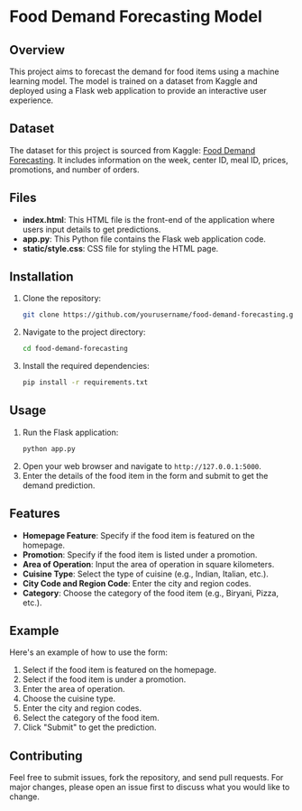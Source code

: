 # Food Demand Forecasting Model

## Overview
This project aims to forecast the demand for food items using a machine learning model. The model is trained on a dataset from Kaggle and deployed using a Flask web application to provide an interactive user experience.

## Dataset
The dataset for this project is sourced from Kaggle: [Food Demand Forecasting](https://www.kaggle.com/datasets/kannanaikkal/food-demand-forecasting). It includes information on the week, center ID, meal ID, prices, promotions, and number of orders.

## Files
- **index.html**: This HTML file is the front-end of the application where users input details to get predictions.
- **app.py**: This Python file contains the Flask web application code.
- **static/style.css**: CSS file for styling the HTML page.

## Installation
1. Clone the repository:
    ```bash
    git clone https://github.com/yourusername/food-demand-forecasting.git
    ```
2. Navigate to the project directory:
    ```bash
    cd food-demand-forecasting
    ```
3. Install the required dependencies:
    ```bash
    pip install -r requirements.txt
    ```

## Usage
1. Run the Flask application:
    ```bash
    python app.py
    ```
2. Open your web browser and navigate to `http://127.0.0.1:5000`.
3. Enter the details of the food item in the form and submit to get the demand prediction.

## Features
- **Homepage Feature**: Specify if the food item is featured on the homepage.
- **Promotion**: Specify if the food item is listed under a promotion.
- **Area of Operation**: Input the area of operation in square kilometers.
- **Cuisine Type**: Select the type of cuisine (e.g., Indian, Italian, etc.).
- **City Code and Region Code**: Enter the city and region codes.
- **Category**: Choose the category of the food item (e.g., Biryani, Pizza, etc.).

## Example
Here's an example of how to use the form:
1. Select if the food item is featured on the homepage.
2. Select if the food item is under a promotion.
3. Enter the area of operation.
4. Choose the cuisine type.
5. Enter the city and region codes.
6. Select the category of the food item.
7. Click "Submit" to get the prediction.

## Contributing
Feel free to submit issues, fork the repository, and send pull requests. For major changes, please open an issue first to discuss what you would like to change.
